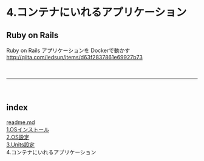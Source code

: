 # 4.コンテナにいれるアプリケーション

## Ruby on Rails

Ruby on Rails アプリケーションを Dockerで動かす  
http://qiita.com/ledsun/items/d63f2837861e69927b73  

　  
- - - 
　  
## index
<a href="./readme.md">readme.md</a>  
<a href="./1.OSインストール.md">1.OSインストール</a>  
<a href="./2.OS設定.md">2.OS設定</a>  
<a href="./3.Units設定.md">3.Units設定</a>  
4.コンテナにいれるアプリケーション  
　  
